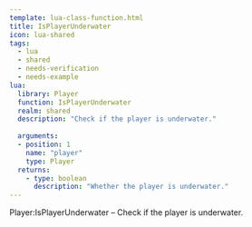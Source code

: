 ```yaml
---
template: lua-class-function.html
title: IsPlayerUnderwater
icon: lua-shared
tags:
  - lua
  - shared
  - needs-verification
  - needs-example
lua:
  library: Player
  function: IsPlayerUnderwater
  realm: shared
  description: "Check if the player is underwater."
  
  arguments:
  - position: 1
    name: "player"
    type: Player
  returns:
    - type: boolean
      description: "Whether the player is underwater."
---
```


<div class="lua__search__keywords">
Player:IsPlayerUnderwater &#x2013; Check if the player is underwater.
</div>
